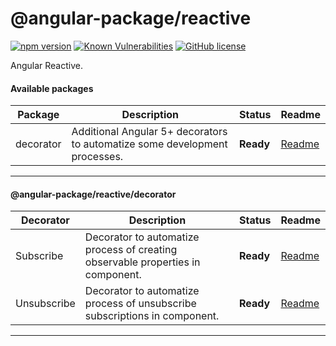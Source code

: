 # @angular-package/reactive

[![npm version](https://badge.fury.io/js/%40angular-package%2Freactive.svg)](https://badge.fury.io/js/%40angular-package%2Freactive)
[![Known Vulnerabilities](https://snyk.io/test/npm/@angular-package/reactive/badge.svg)](https://snyk.io/test/npm/@angular-package/reactive)
[![GitHub license](https://img.shields.io/github/license/angular-package/angular-package.svg)](https://github.com/angular-package/angular-package/blob/master/LICENSE)

Angular Reactive.

#### Available packages

| Package           | Description                                    | Status      | Readme       |
|------------------|------------------------------------------------|-------------|--------------|
| decorator | Additional Angular 5+ decorators to automatize some development processes.	 | **Ready**  |   [Readme][0] |

---

#### @angular-package/reactive/decorator

| Decorator           | Description                                    | Status      | Readme       |
|------------------|------------------------------------------------|-------------|--------------|
| Subscribe | Decorator to automatize process of creating observable properties in component. | **Ready**  | [Readme][1] |
| Unsubscribe | Decorator to automatize process of unsubscribe subscriptions in component. | **Ready**  | [Readme][2] |

---

[0]: https://github.com/angular-package/angular-package/tree/master/packages/reactive/packages/decorator#readme
[1]: https://github.com/angular-package/angular-package/tree/master/packages/reactive/packages/decorator/subscribe#readme
[2]: https://github.com/angular-package/angular-package/tree/master/packages/reactive/packages/decorator/unsubscribe#readme